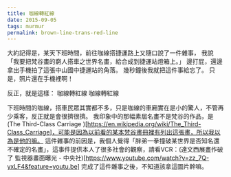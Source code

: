 ```yaml
---
title: 咖線轉紅線
date: 2015-09-05
tags: murmur
permalink: brown-line-trans-red-line
---
```

大約記得是，某天下班時間，前往咖線搭捷運路上又隨口說了一件雜事， 我說「我要把梵谷畫的窮人搭車之世界名畫，給合成到捷運站燈箱上。」 邊打屁，還邊拿出手機拍了這張中山國中捷運站的角落。 <!--more--> 幾秒鐘後我就把這件事給忘了。 只是，照片還在手機裡啊！

反正，就是這樣：
咖線轉紅線
咖線轉紅線

下班時間的咖線，搭車民眾其實都不多，只是咖線的車廂實在是小的驚人，不管再少乘客，反正就是會很擠很擠。
我印象中的那幅素屆名畫不是梵谷的作品，是 (The Third-Class Carriage )[https://en.wikipedia.org/wiki/The_Third-Class_Carriage]，可能是因為以前看的某本梵谷畫冊裡有列出這張畫，所以我以為是他的嘛。
這件雜事的前因是，我個人覺得「胖弟一拳撞破某世界是否知名還不確定的名畫」，這事件提供本人了很多社會的觀察，請看VCR：(達文西展畫作破了 監視器畫面曝光 - 中央社)[https://www.youtube.com/watch?v=zz_7Q-yxLF4&feature=youtu.be]
完成了這件雜事之後，不知道該拿這圖片幹嘛。
